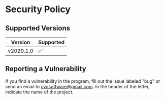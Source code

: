 # Security Policy

## Supported Versions

| Version | Supported          |
| ------- | ------------------ |
| v2020.1.0   | :white_check_mark: |

## Reporting a Vulnerability

If you find a vulnerability in the program, fill out the issue labeled "bug" 
or send an email to cvosoftware@gmail.com. In the header of the letter, indicate the name of the project.

